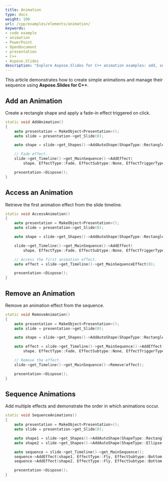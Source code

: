 ```yaml
---
title: Animation
type: docs
weight: 100
url: /cpp/examples/elements/animation/
keywords:
- code example
- animation
- PowerPoint
- OpenDocument
- presentation
- C++
- Aspose.Slides
description: "Explore Aspose.Slides for C++ animation examples: add, sequence, and customize effects and transitions with C++ for PPT, PPTX, and ODP presentations."
---
```


This article demonstrates how to create simple animations and manage their sequence using **Aspose.Slides for C++**.

## **Add an Animation**

Create a rectangle shape and apply a fade-in effect triggered on click.

```cpp
static void AddAnimation()
{
    auto presentation = MakeObject<Presentation>();
    auto slide = presentation->get_Slide(0);

    auto shape = slide->get_Shapes()->AddAutoShape(ShapeType::Rectangle, 50, 50, 100, 100);

    // Fade effect.
    slide->get_Timeline()->get_MainSequence()->AddEffect(
        shape, EffectType::Fade, EffectSubtype::None, EffectTriggerType::OnClick);

    presentation->Dispose();
}
```

## **Access an Animation**

Retrieve the first animation effect from the slide timeline.

```cpp
static void AccessAnimation()
{
    auto presentation = MakeObject<Presentation>();
    auto slide = presentation->get_Slide(0);

    auto shape = slide->get_Shapes()->AddAutoShape(ShapeType::Rectangle, 50, 50, 100, 100);

    slide->get_Timeline()->get_MainSequence()->AddEffect(
        shape, EffectType::Fade, EffectSubtype::None, EffectTriggerType::OnClick);

    // Access the first animation effect.
    auto effect = slide->get_Timeline()->get_MainSequenceEffect(0);

    presentation->Dispose();
}
```

## **Remove an Animation**

Remove an animation effect from the sequence.

```cpp
static void RemoveAnimation()
{
    auto presentation = MakeObject<Presentation>();
    auto slide = presentation->get_Slide(0);

    auto shape = slide->get_Shapes()->AddAutoShape(ShapeType::Rectangle, 50, 50, 100, 100);

    auto effect = slide->get_Timeline()->get_MainSequence()->AddEffect(
        shape, EffectType::Fade, EffectSubtype::None, EffectTriggerType::OnClick);

    // Remove the effect.
    slide->get_Timeline()->get_MainSequence()->Remove(effect);

    presentation->Dispose();
}
```

## **Sequence Animations**

Add multiple effects and demonstrate the order in which animations occur.

```cpp
static void SequenceAnimations()
{
    auto presentation = MakeObject<Presentation>();
    auto slide = presentation->get_Slide(0);

    auto shape1 = slide->get_Shapes()->AddAutoShape(ShapeType::Rectangle, 50, 50, 100, 100);
    auto shape2 = slide->get_Shapes()->AddAutoShape(ShapeType::Ellipse, 200, 50, 100, 100);

    auto sequence = slide->get_Timeline()->get_MainSequence();
    sequence->AddEffect(shape1, EffectType::Fly, EffectSubtype::Bottom, EffectTriggerType::OnClick);
    sequence->AddEffect(shape2, EffectType::Fly, EffectSubtype::Bottom, EffectTriggerType::OnClick);

    presentation->Dispose();
}
```
